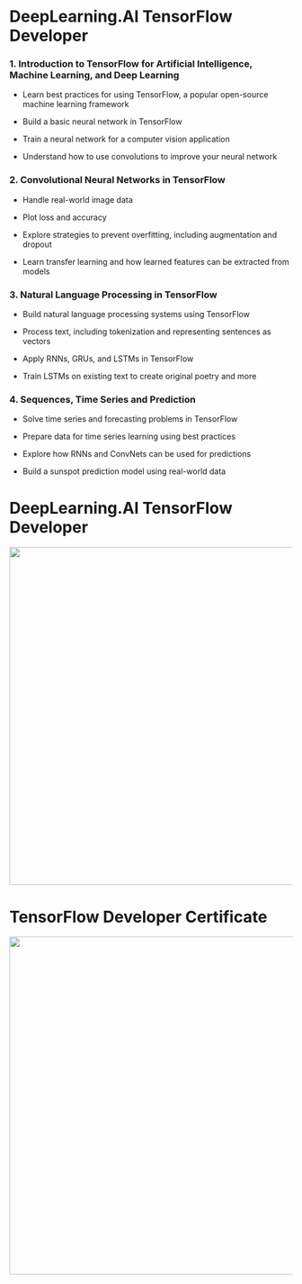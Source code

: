 # DeepLearning.AI TensorFlow Developer

### 1. Introduction to TensorFlow for Artificial Intelligence, Machine Learning, and Deep Learning

- Learn best practices for using TensorFlow, a popular open-source machine learning framework

- Build a basic neural network in TensorFlow

- Train a neural network for a computer vision application

- Understand how to use convolutions to improve your neural network

### 2. Convolutional Neural Networks in TensorFlow

- Handle real-world image data

- Plot loss and accuracy

- Explore strategies to prevent overfitting, including augmentation and dropout

- Learn transfer learning and how learned features can be extracted from models

### 3. Natural Language Processing in TensorFlow

- Build natural language processing systems using TensorFlow

- Process text, including tokenization and representing sentences as vectors

- Apply RNNs, GRUs, and LSTMs in TensorFlow

- Train LSTMs on existing text to create original poetry and more

 ### 4. Sequences, Time Series and Prediction
 
- Solve time series and forecasting problems in TensorFlow

- Prepare data for time series learning using best practices

- Explore how RNNs and ConvNets can be used for predictions

- Build a sunspot prediction model using real-world data

# DeepLearning.AI TensorFlow Developer

<div><img src = "https://github.com/yeon0306/Coursera_Tensorflow/assets/112537146/049ed513-5b4b-4706-9e12-289b2f230512" width="600"></div>

# TensorFlow Developer Certificate 

<div><img src = "https://github.com/yeon0306/Coursera_Tensorflow/assets/112537146/2f408fdd-dc7a-40d8-b9f8-b5dfd329b7d2" width="600"></div>


